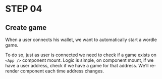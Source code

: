 # STEP 04

## Create game

When a user connects his wallet, we want to automatically start a wordle game.

To do so, just as user is connected we need to check if a game exists on `<App />` component mount.
Logic is simple, on component mount, if we have a user address, check if we have a game for that address. We'll re-render component each time address changes.